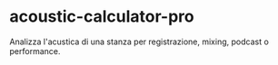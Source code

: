 # acoustic-calculator-pro
Analizza l'acustica di una stanza per registrazione, mixing, podcast o performance. 
